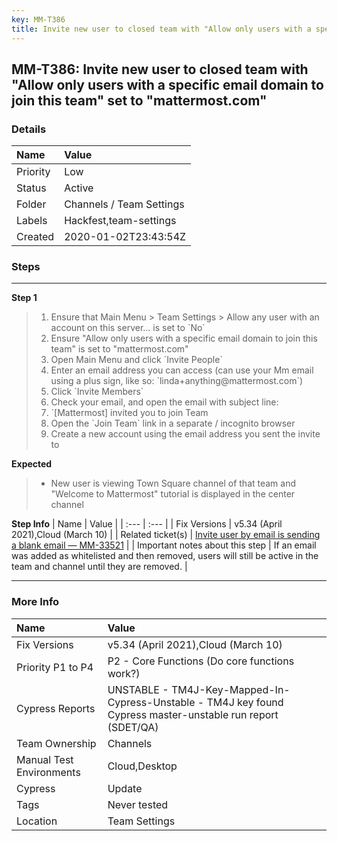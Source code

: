 ```yaml
---
key: MM-T386
title: Invite new user to closed team with "Allow only users with a specific email domain to join this team" set to "mattermost.com"
---
```


## MM-T386: Invite new user to closed team with "Allow only users with a specific email domain to join this team" set to "mattermost.com"

### Details

| Name     | Value                    |
| :------- | :----------------------- |
| Priority | Low                      |
| Status   | Active                   |
| Folder   | Channels / Team Settings |
| Labels   | Hackfest,team-settings   |
| Created  | 2020-01-02T23:43:54Z     |

### Steps

<hr/>

**Step 1**

> <article><ol><li>Ensure that Main Menu &gt; Team Settings &gt; Allow any user with an account on this server... is set to `No`</li><li>Ensure "Allow only users with a specific email domain to join this team" is set to "mattermost.com"</li><li>Open Main Menu and click `Invite People`</li><li>Enter an email address you can access (can use your Mm email using a plus sign, like so: `linda+anything@mattermost.com`)</li><li>Click `Invite Members`</li><li>Check your email, and open the email with subject line:</li><li>`[Mattermost] invited you to join Team</li><li> Open the `Join Team` link in a separate / incognito browser</li><li>Create a new account using the email address you sent the invite to</li></ol></article>

**Expected**

> <article><ul><li>New user is viewing Town Square channel of that team and "Welcome to Mattermost" tutorial is displayed in the center channel</li></ul></article>

**Step Info**
| Name | Value |
| :--- | :--- |
| Fix Versions | v5.34 (April 2021),Cloud (March 10) |
| Related ticket(s) | <a href="https://mattermost.atlassian.net/browse/MM-33521">Invite user by email is sending a blank email — MM-33521</a> |
| Important notes about this step | If an email was added as whitelisted and then removed, users will still be active in the team and channel until they are removed. |

<hr/>

### More Info

| Name                     | Value                                                                                                        |
| :----------------------- | :----------------------------------------------------------------------------------------------------------- |
| Fix Versions             | v5.34 (April 2021),Cloud (March 10)                                                                          |
| Priority P1 to P4        | P2 - Core Functions (Do core functions work?)                                                                |
| Cypress Reports          | UNSTABLE - TM4J-Key-Mapped-In-Cypress-Unstable - TM4J key found Cypress master-unstable run report (SDET/QA) |
| Team Ownership           | Channels                                                                                                     |
| Manual Test Environments | Cloud,Desktop                                                                                                |
| Cypress                  | Update                                                                                                       |
| Tags                     | Never tested                                                                                                 |
| Location                 | Team Settings                                                                                                |
